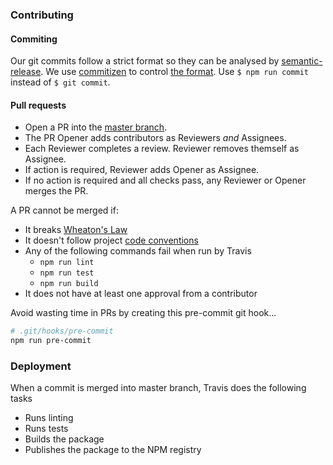 ### Contributing

#### Commiting

Our git commits follow a strict format so they can be analysed by [semantic-release](https://github.com/semantic-release/semantic-release). We use [commitizen](https://github.com/commitizen/cz-cli) to control [the format](https://github.com/angular/angular.js/blob/master/DEVELOPERS.md#-git-commit-guidelines). Use 
`$ npm run commit` instead of `$ git commit`.

#### Pull requests

- Open a PR into the [master branch](https://github.com/lodgify/fetch-helpers/tree/master).
- The PR Opener adds contributors as Reviewers *and* Assignees.
- Each Reviewer completes a review. Reviewer removes themself as Assignee.
- If action is required, Reviewer adds Opener as Assignee.
- If no action is required and all checks pass, any Reviewer or Opener merges the PR.

A PR cannot be merged if:
- It breaks [Wheaton's Law](http://www.wheatonslaw.com/)
- It doesn't follow project [code conventions](https://github.com/lodgify/fetch-helpers/blob/master/docs/CONVENTIONS.md)
- Any of the following commands fail when run by Travis
  - `npm run lint`
  - `npm run test`
  - `npm run build`
- It does not have at least one approval from a contributor

Avoid wasting time in PRs by creating this pre-commit git hook...

```sh
# .git/hooks/pre-commit
npm run pre-commit
```

### Deployment

When a commit is merged into master branch, Travis does the following tasks

- Runs linting
- Runs tests
- Builds the package
- Publishes the package to the NPM registry
